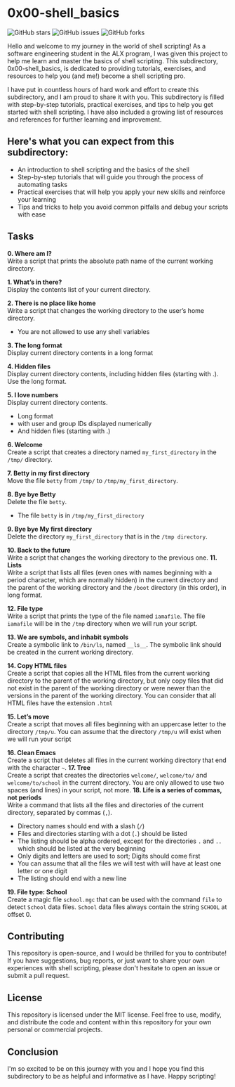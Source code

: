 # 0x00-shell_basics
![GitHub stars](https://img.shields.io/github/stars/yiradesat/alx-system_engineering-devops?style=flat-square) ![GitHub issues](https://img.shields.io/github/issues/yiradesat/alx-system_engineering-devops?style=flat-square) ![GitHub forks](https://img.shields.io/github/forks/yiradesat/alx-system_engineering-devops?style=flat-square)

Hello and welcome to my journey in the world of shell scripting! As a software engineering student in the ALX program, I was given this project to help me learn and master the basics of shell scripting. This subdirectory, 0x00-shell_basics, is dedicated to providing tutorials, exercises, and resources to help you (and me!) become a shell scripting pro.

I have put in countless hours of hard work and effort to create this subdirectory, and I am proud to share it with you. This subdirectory is filled with step-by-step tutorials, practical exercises, and tips to help you get started with shell scripting. I have also included a growing list of resources and references for further learning and improvement.

## Here's what you can expect from this subdirectory:

- An introduction to shell scripting and the basics of the shell
- Step-by-step tutorials that will guide you through the process of automating tasks
- Practical exercises that will help you apply your new skills and reinforce your learning
- Tips and tricks to help you avoid common pitfalls and debug your scripts with ease

## Tasks
**0. Where am I?** <br>
Write a script that prints the absolute path name of the current working directory.

**1. What’s in there?** <br>
Display the contents list of your current directory.

**2. There is no place like home** <br>
Write a script that changes the working directory to the user’s home directory.
* You are not allowed to use any shell variables

**3. The long format** <br>
Display current directory contents in a long format

**4. Hidden files** <br>
Display current directory contents, including hidden files (starting with .). Use the long format.

**5. I love numbers** <br>
Display current directory contents.
* Long format
* with user and group IDs displayed numerically
* And hidden files (starting with .)

**6. Welcome** <br>
Create a script that creates a directory named ``my_first_directory`` in the ``/tmp/`` directory.

**7. Betty in my first directory** <br>
Move the file ``betty`` from ``/tmp/`` to ``/tmp/my_first_directory``.

**8. Bye bye Betty** <br>
Delete the file ``betty``.
* The file ``betty`` is in ``/tmp/my_first_directory``

**9. Bye bye My first directory** <br>
Delete the directory ``my_first_directory`` that is in the ``/tmp directory``.

**10. Back to the future** <br>
Write a script that changes the working directory to the previous one.
**11. Lists** <br>
Write a script that lists all files (even ones with names beginning with a period character, which are normally hidden) in the current directory and the parent of the working directory and the ``/boot`` directory (in this order), in long format.

**12. File type** <br>
Write a script that prints the type of the file named ``iamafile``. The file ``iamafile`` will be in the ``/tmp`` directory when we will run your script.

**13. We are symbols, and inhabit symbols** <br>
Create a symbolic link to ``/bin/ls``, named ``__ls__``. The symbolic link should be created in the current working directory.

**14. Copy HTML files** <br>
Create a script that copies all the HTML files from the current working directory to the parent of the working directory, but only copy files that did not exist in the parent of the working directory or were newer than the versions in the parent of the working directory.
You can consider that all HTML files have the extension ``.html``

**15. Let’s move** <br>
Create a script that moves all files beginning with an uppercase letter to the directory ``/tmp/u``.
You can assume that the directory ``/tmp/u`` will exist when we will run your script

**16. Clean Emacs** <br>
Create a script that deletes all files in the current working directory that end with the character ``~``.
**17. Tree** <br>
Create a script that creates the directories ``welcome/``, ``welcome/to/`` and ``welcome/to/school`` in the current directory.
You are only allowed to use two spaces (and lines) in your script, not more.
**18. Life is a series of commas, not periods** <br>
Write a command that lists all the files and directories of the current directory, separated by commas (``,``).
* Directory names should end with a slash (``/``)
* Files and directories starting with a dot (``.``) should be listed
* The listing should be alpha ordered, except for the directories ``.`` and ``..`` which should be listed at the very beginning
* Only digits and letters are used to sort; Digits should come first
* You can assume that all the files we will test with will have at least one letter or one digit
* The listing should end with a new line

**19. File type: School** <br>
Create a magic file ``school.mgc`` that can be used with the command ``file`` to detect ``School`` data files. ``School`` data files always contain the string ``SCHOOL`` at offset 0.

## Contributing
This repository is open-source, and I would be thrilled for you to contribute! If you have suggestions, bug reports, or just want to share your own experiences with shell scripting, please don't hesitate to open an issue or submit a pull request.

## License
This repository is licensed under the MIT license. Feel free to use, modify, and distribute the code and content within this repository for your own personal or commercial projects.

## Conclusion
I'm so excited to be on this journey with you and I hope you find this subdirectory to be as helpful and informative as I have. Happy scripting!
